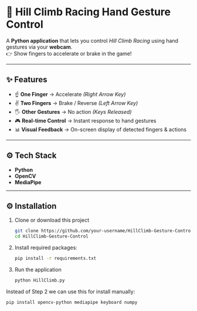 # 🚗 Hill Climb Racing Hand Gesture Control  

A **Python application** that lets you control *Hill Climb Racing* using hand gestures via your **webcam**.  
👉 Show fingers to accelerate or brake in the game!  

---

## ✨ Features  
- ☝ **One Finger** → Accelerate *(Right Arrow Key)*  
- ✌️ **Two Fingers** → Brake / Reverse *(Left Arrow Key)*  
- 🖐️ **Other Gestures** → No action *(Keys Released)*  
- 🎮 **Real-time Control** → Instant response to hand gestures  
- 📊 **Visual Feedback** → On-screen display of detected fingers & actions  

---

## ⚙️ Tech Stack
- **Python**  
- **OpenCV**  
- **MediaPipe**   

---

## ⚙️ Installation  

1. Clone or download this project  
   ```bash
   git clone https://github.com/your-username/HillClimb-Gesture-Control.git
   cd HillClimb-Gesture-Control
2. Install required packages:
   ```bash
   pip install -r requirements.txt
3. Run the application
   ```bash
   python HillClimb.py
Instead of Step 2 we can use this for install manually:
   ```bash
   pip install opencv-python mediapipe keyboard numpy
